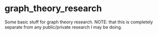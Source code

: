 # graph_theory_research
Some basic stuff for graph theory research. NOTE: that this is completely separate from any public/private research I may be doing.
